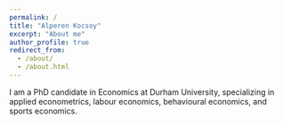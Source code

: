 ```yaml
---
permalink: /
title: "Alperen Kocsoy"
excerpt: "About me"
author_profile: true
redirect_from: 
  - /about/
  - /about.html
---
```


I am a PhD candidate in Economics at Durham University, specializing in applied econometrics, labour economics, behavioural economics, and sports economics.


